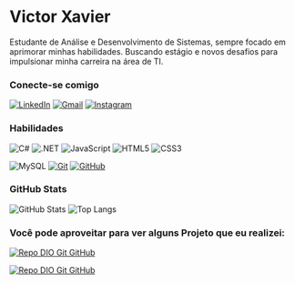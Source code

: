 # Victor Xavier

Estudante de Análise e Desenvolvimento de Sistemas, sempre focado em aprimorar minhas habilidades. Buscando estágio e novos desafios para impulsionar minha carreira na área de TI.

### Conecte-se comigo

[![LinkedIn](https://img.shields.io/badge/-LinkedIn-000?style=for-the-badge&logo=linkedin&logoColor=30A3DC)](https://www.linkedin.com/in/victor-xavier418/) 
[![Gmail](https://img.shields.io/badge/Gmail-333333?style=for-the-badge&logo=gmail&logoColor=red)](mailto:SEUGMAIL)
[![Instagram](https://img.shields.io/badge/-Instagram-%23E4405F?style=for-the-badge&logo=instagram&logoColor=white)](https://www.instagram.com/viictorx16/)

### Habilidades

![C#](https://img.shields.io/badge/C%23-239120?style=for-the-badge&logo=c-sharp&logoColor=white)
![.NET](https://img.shields.io/badge/.NET-5C2D91?style=for-the-badge&logo=.net&logoColor=white)
![JavaScript](https://img.shields.io/badge/JavaScript-FFDE4D?style=for-the-badge&logo=javascript&logoColor=000)
![HTML5](https://img.shields.io/badge/HTML-000?style=for-the-badge&logo=html5&logoColor=30A3DC)
![CSS3](https://img.shields.io/badge/CSS3-000?style=for-the-badge&logo=css3&logoColor=E94D5F)

![MySQL](https://img.shields.io/badge/MySQL-6439FF?style=for-the-badge&logo=mysql&logoColor=white)
[![Git](https://img.shields.io/badge/Git-000?style=for-the-badge&logo=git&logoColor=E94D5F)](https://git-scm.com/doc)
[![GitHub](https://img.shields.io/badge/GitHub-000?style=for-the-badge&logo=github&logoColor=30A3DC)](https://docs.github.com/)

### GitHub Stats

![GitHub Stats](https://github-readme-stats.vercel.app/api?username=Victorx16&theme=transparent&bg_color=DCD7C9&border_color=2C3639&show_icons=true&icon_color=2C3639&title_color=A27B5C&text_color=A27B5C) ![Top Langs](https://github-readme-stats-git-masterrstaa-rickstaa.vercel.app/api/top-langs/?username=Victorx16&bg_color=DCD7C9&border_color=2C3639&title_color=A27B5C&text_color=2C3639)


### Você pode aproveitar para ver alguns Projeto que eu realizei:

[![Repo DIO Git GitHub](https://github-readme-stats.vercel.app/api/pin/?username=Victorx16&repo=trilha-net-fundamentos-desafio&bg_color=DCD7C9&border_color=2C3639C&show_icons=true&icon_color=2C3639&title_color=A27B5C&text_color=A27B5C)](https://github.com/Victorx16/trilha-net-fundamentos-desafio)

[![Repo DIO Git GitHub](https://github-readme-stats.vercel.app/api/pin/?username=Victorx16&repo=Projeto_DevLink&bg_color=DCD7C9&border_color=2C3639C&show_icons=true&icon_color=2C3639&title_color=A27B5C&text_color=A27B5C)](https://github.com/Victorx16/Projeto_DevLink)


